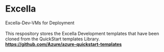 # Excella
Excella-Dev-VMs for Deployment<br>
<br>
This respository stores the Excella Development templates that have been cloned from the QuickStart templates Library.<br>
<b>https://github.com/Azure/azure-quickstart-templates
<br>

